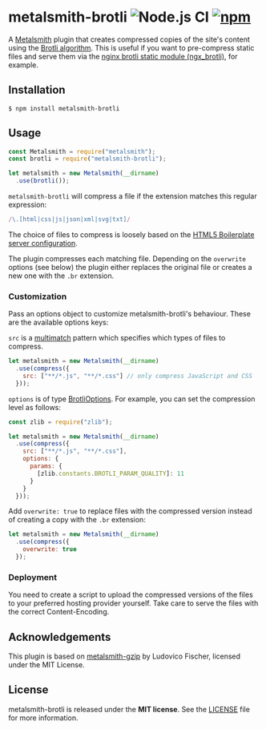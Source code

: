 # metalsmith-brotli ![Node.js CI](https://github.com/michel-kraemer/metalsmith-brotli/workflows/Node.js%20CI/badge.svg) [![npm](https://img.shields.io/npm/v/metalsmith-brotli.svg)](https://www.npmjs.com/package/metalsmith-brotli)

A [Metalsmith](http://metalsmith.io) plugin that creates compressed copies of
the site's content using the [Brotli algorithm](https://github.com/google/brotli).
This is useful if you want to pre-compress static files and serve them via
the [nginx brotli static module (ngx_brotli)](https://github.com/google/ngx_brotli),
for example.

## Installation

```
$ npm install metalsmith-brotli
```

## Usage

```javascript
const Metalsmith = require("metalsmith");
const brotli = require("metalsmith-brotli");

let metalsmith = new Metalsmith(__dirname)
  .use(brotli());
```

`metalsmith-brotli` will compress a file if the extension matches this regular
expression:

```javascript
/\.[html|css|js|json|xml|svg|txt]/
```

The choice of files to compress is loosely based on the
[HTML5 Boilerplate server configuration](https://github.com/h5bp/server-configs-apache).

The plugin compresses each matching file. Depending on the `overwrite` options
(see below) the plugin either replaces the original file or creates a new one
with the `.br` extension.

### Customization

Pass an options object to customize metalsmith-brotli's behaviour. These are
the available options keys:

`src` is a [multimatch](https://github.com/sindresorhus/multimatch) pattern
which specifies which types of files to compress.

```javascript
let metalsmith = new Metalsmith(__dirname)
  .use(compress({
    src: ["**/*.js", "**/*.css"] // only compress JavaScript and CSS
  }));
```

`options` is of type [BrotliOptions](https://nodejs.org/api/zlib.html#zlib_class_brotlioptions).
For example, you can set the compression level as follows:

```javascript
const zlib = require("zlib");

let metalsmith = new Metalsmith(__dirname)
  .use(compress({
    src: ["**/*.js", "**/*.css"],
    options: {
      params: {
        [zlib.constants.BROTLI_PARAM_QUALITY]: 11
      }
    }
  }));
```

Add `overwrite: true` to replace files with the compressed version instead of
creating a copy with the `.br` extension:

```javascript
let metalsmith = new Metalsmith(__dirname)
  .use(compress({
    overwrite: true
  });
```

### Deployment

You need to create a script to upload the compressed versions of the files to
your preferred hosting provider yourself. Take care to serve the files with the
correct Content-Encoding.

## Acknowledgements

This plugin is based on [metalsmith-gzip](https://github.com/ludovicofischer/metalsmith-gzip)
by Ludovico Fischer, licensed under the MIT License.

## License

metalsmith-brotli is released under the **MIT license**. See the
[LICENSE](LICENSE) file for more information.
